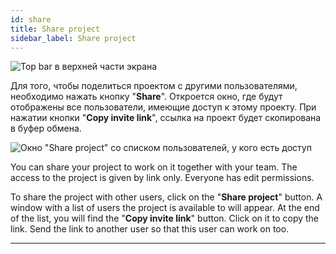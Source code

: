 ```yaml
---
id: share
title: Share project
sidebar_label: Share project
---
```


![Top bar в верхней части экрана](https://test-upl.quarkly.io/607d3473b99fb9001fcbcc16/images/docs-new-topbar-share.png?v=2021-05-15T08:49:57.618Z)

Для того, чтобы поделиться проектом с другими пользователями, необходимо нажать кнопку "**Share**". Откроется окно, где будут отображены все пользователи, имеющие доступ к этому проекту. При нажатии кнопки "**Copy invite link**", ссылка на проект будет скопирована в буфер обмена.

![Окно "Share project" со списком пользователей, у кого есть доступ](https://test-upl.quarkly.io/607d3473b99fb9001fcbcc16/images/docs-new-topbar-share-list.png?v=2021-05-15T09:02:59.392Z)

You can share your project to work on it together with your team. The access to the project is given by link only. Everyone has edit permissions.

To share the project with other users, click on the "**Share project**" button. A window with a list of users the project is available to will appear. At the end of the list, you will find the "**Copy invite link**" button. Click on it to copy the link. Send the link to another user so that this user can work on too.

---
